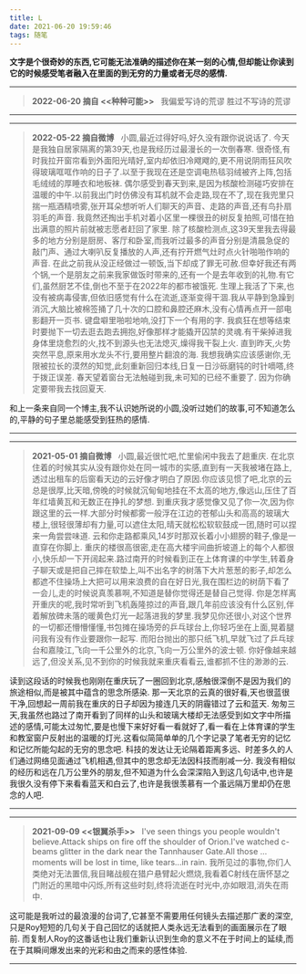 ```yaml
---
title: L
date: 2021-06-20 19:59:46
tags: 随笔
---
```


****文字是个很奇妙的东西,它可能无法准确的描述你在某一刻的心情,但却能让你读到它的时候感受笔者融入在里面的到无穷的力量或者无尽的感情.****

<!--more-->

-----
> ****2022-06-20 摘自 <<种种可能>>****
> &nbsp;
> 我偏爱写诗的荒谬
> 胜过不写诗的荒谬
&nbsp;

-----

-----
> ****2022-05-22 摘自微博****
> &nbsp;
> 小圆,最近过得好吗,好久没有跟你说说话了.
今天是我独自居家隔离的第39天,也是我经历过最漫长的一次倒春寒.
很奇怪,有时我拉开窗帘看到外面阳光晴好,室内却依旧冷飕飕的,更不用说阴雨狂风吹得玻璃哐哐作响的日子了.以至于我现在还是空调电热毯羽绒被齐上阵,包括毛绒绒的厚睡衣和地板袜.
偶尔感受到春天到来,是因为核酸检测碰巧安排在温暖的中午.以前我出门时仿佛没有耳机就不会走路,现在不了,现在我兜里只揣一瓶酒精喷雾,张开耳朵想听听人们聊天的声音、走路的声音,还有鸟扑扇羽毛的声音.
我竟然还掏出手机对着小区里一棵很丑的树反复拍照,可惜在拍出满意的照片前就被志愿者赶回了家里.
除了核酸检测点,这39天里我去得最多的地方分别是厨房、客厅和卧室,而我听过最多的声音分别是清晨急促的敲门声、通过大喇叭反复播放的人声,还有拧开燃气灶时点火针啪啪作响的声音.
在此之前我从没正经做过一顿饭,当下却成了罪无可赦.但幸好我还有两个锅,一个是朋友之前来我家做饭时带来的,还有一个是去年收到的礼物.有它们,虽然厨艺不佳,倒也不至于在2022年的都市被饿死.
生理上我活了下来,也没有被病毒侵害,但依旧感觉有什么在流逝,逐渐变得干涸.我从平静到急躁到消沉,大脑比被棉签捅了几十次的口腔和鼻腔还麻木,没有心情再点开一部电影翻开一页书.
键盘噼里啪啦地响,没打下一个有用的字.
我疯狂在想等结束时要抛下一切去逛去跑去拥抱,好像那样才能撬开囚禁的灵魂.有干柴掉进我身体里烧愈烈的火,找不到源头也无法熄灭,燥得我干裂上火.
直到昨天,火势突然平息,原来用水龙头不行,要用整片翻浪的海.
我想我确实应该感谢你,无限被拉长的漠然的知觉,此刻重新回归本线,日复一日沙砾磨钝的时针嘀嗒,终于拨正误差.
春天望着窗台无法触碰到我,未可知的已经不重要了.
因为你确定要带我去找回夏天.
&nbsp;

和上一条来自同一个博主,我不认识她所说的小圆,没听过她们的故事,可不知道怎么的,平静的句子里总能感受到狂热的感情.

-----

-----
> ****2021-05-01 摘自微博****
> &nbsp;
> 小圆,最近很忙吧,忙里偷闲中我去了趟重庆.
在北京住着的时候其实从没有跟你处在同一城市的实感,直到有一天我被堵在路上,透过出租车的后窗看天边的云好像才明白了原因.你应该见惯了吧,北京的云总是很厚,比天暗,傍晚的时候就沉甸甸地挂在不太高的地方,像远山,压住了百年红墙黄瓦和无数正在挣扎的梦想.
到重庆我才感觉像又见了你一次,因为你跟这里的云一样.大部分时候都雾一般浮在江边的苍郁山头和高高的玻璃大楼上,很轻很薄却有力量,可以遮住太阳,晴天就松松软软鼓成一团,随时可以捏来一角尝尝味道.
云和你走路都乘风,14岁时那双长着小小翅膀的鞋子,像是一直穿在你脚上.
重庆的楼很高很密,走在高大楼宇间曲折坡道上的每个人都很小,快乐却一下开阔起来.路过南开的时候看到正在上体育课的中学生,转着身子聊天或是把自己摔在软垫上,叫不出名字的树落下大片葱葱的影子,却怎么都遮不住操场上大把可以用来浪费的自在好日光,我在围栏边的树荫下看了一会儿,走的时候说真羡慕啊,不知道是替你觉得还是替自己觉得.
你是怎样离开重庆的呢,我时常听到飞机轰隆掠过的声音,跟几年前应该没有什么区别,伴着解放碑未落的暖黄色灯光一起落进我的梦里.我梦见你还很小,对这个世界的一切都还懵懵懂懂,书包摊在操场旁的乒乓球台上,你轻巧坐在上面,晃着腿问我有没有作业要跟你一起写.
而阳台抛出的那只纸飞机,早就飞过了乒乓球台和嘉陵江,飞向一千公里外的北京,飞向一万公里外的波士顿.
你好像越来越远了,但没关系,见不到你的时候我就来重庆看看云,谁都抓不住的渺渺的云.
&nbsp;

读到这段话的时候我也刚刚在重庆玩了一圈回到北京,感触很深倒不是因为我们的旅途相似,而是被其中蕴含的思念所感染.
那一天北京的云真的很好看,天也很蓝很干净,回想起一周前我在重庆的日子却因为接连几天的阴霾错过了云和蓝天.
匆匆三天,我虽然也路过了南开看到了同样的山头和玻璃大楼却无法感受到如文字中所描述的感情,可能太过匆忙,要是也慢下来好好看一看就好了,看一看在上体育课的学生和教室窗户反射出的温暖的灯光.这看似简简单单的几个字记录了笔者无穷的记忆和记忆所能勾起的无穷的思念吧.
科技的发达让无论隔着距离多远、时差多久的人们通过网络见面通过飞机相遇,但其中的思念却无法因科技而削减一分.
我没有相似的经历和远在几万公里外的朋友,但不知道为什么会深深陷入到这几句话中,也许是我很久没有停下来看看蓝天和白云了,也许是我很羡慕有一个虽远隔万里却仍在思念的人吧.

-----

-----
> ****2021-09-09 <<银翼杀手>>****
> &nbsp;
> I've seen things you people wouldn't believe.Attack ships on fire off the shoulder of Orion.I've watched c-beams glitter in the dark near the Tannhauser Gate.All those ... moments will be lost in time, like tears...in rain.
> 我所见过的事物,你们人类绝对无法置信,我目睹战舰在猎户悬臂起火燃烧,我看着C射线在唐怀瑟之门附近的黑暗中闪烁,所有这些时刻,终将流逝在时光中,亦如眼泪,消失在雨中.
&nbsp;

这可能是我听过的最浪漫的台词了,它甚至不需要用任何镜头去描述那广袤的深空,只是Roy短短的几句关于自己回忆的话就把人类永远无法看到的画面展示在了眼前.
而复制人Roy的这番话也让我们重新认识到生命的意义不在于时间上的延续,而在于其瞬间爆发出来的光彩和由之而来的感性体验.

-----